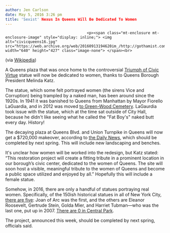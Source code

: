 ```yaml
---
author: Jen Carlson
date: May 5, 2016 3:26 pm
title: 'Sexist' Nexus In Queens Will Be Dedicated To Women
---
```


	
										<p><span class="mt-enclosure mt-enclosure-image" style="display: inline;"> <img alt="civicqueens16.jpg" src="https://web.archive.org/web/20160913194620im_/http://gothamist.com/attachments/arts_jen/civicqueens16.jpg" width="640" height="427" class="image-none"> </span><br>
<span class="photo_caption">(via <a href="https://web.archive.org/web/20160913194620/https://en.wikipedia.org/wiki/Civic_Virtue_(sculpture)#/media/File:CivicVirtueStatueKewGardens.jpg">Wikipedia</a>)</span></p>

<p>A Queens plaza that was once home to the controversial <a href="https://web.archive.org/web/20160913194620/http://gothamist.com/tags/CivicVirtue">Triumph of Civic Virtue</a> statue will now be dedicated to women, thanks to Queens Borough President Melinda Katz. </p>

<p>The statue, which some felt portrayed women (the sirens Vice and Corruption) being trampled by a naked man, has been around since the 1920s. In 1941 it was banished to Queens from Manhattan by Mayor Fiorello LaGuardia, and in 2012 was moved <a href="https://web.archive.org/web/20160913194620/http://gothamist.com/2011/03/04/green-wood_cemetery_wants_to_offer.php">to Green-Wood Cemetery</a>. LaGaurdia took issue with the statue, which at the time sat outside of City Hall, because he didn&apos;t like seeing what he called the &quot;Fat Boy&apos;s&quot; naked butt every day. History!</p>

<p>The decaying plaza at Queens Blvd. and Union Turnpike in Queens will now get a $720,000 makeover, according to <a href="https://web.archive.org/web/20160913194620/http://www.nydailynews.com/new-york/queens/decaying-queens-plaza-transformed-plaza-honoring-women-article-1.2625709">the Daily News</a>, which should be completed by next spring. This will include new landscaping and benches. </p>

<p>It&apos;s unclear how women will be worked into the redesign, but Katz stated: &#x201C;This restoration project will create a fitting tribute in a prominent location in our borough&#x2019;s civic center, dedicated to the women of Queens. The site will soon host a visible, meaningful tribute to the women of Queens and become a public space utilized and enjoyed by all.&#x201D; Hopefully this will include a female statue.</p>

<p>Somehow, in 2016, there are only a handful of statues portraying real women. Specifically, of the 150ish historical statues in all of New York City, <a href="https://web.archive.org/web/20160913194620/http://gothamist.com/2009/11/12/statues_in_nyc.php#photo-1">there are five</a>: Joan of Arc was the first, and the others are Eleanor Roosevelt, Gertrude Stein, Golda Mier, and Harriet Tubman&#x2014;who was the last one, put up in 2007. <a href="https://web.archive.org/web/20160913194620/http://gothamist.com/2015/07/13/nyc_women_statues.php">There are 0 in Central Park</a>.</p>

<p>The project, announced this week, should be completed by next spring, officials said.</p>					
										
									
				